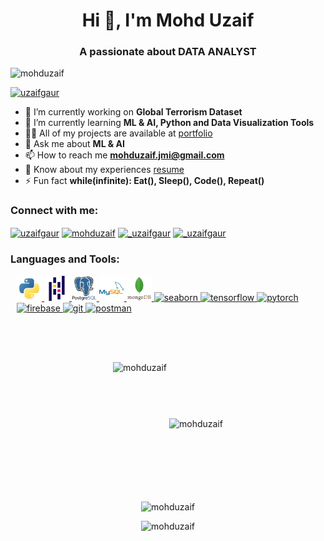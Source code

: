 <h1 align="center">Hi 👋, I'm Mohd Uzaif</h1>
<h3 align="center">A passionate about DATA ANALYST</h3>

<p align="left">
  <img
    src="https://komarev.com/ghpvc/?username=mohduzaif&label=Profile%20views&color=0e75b6&style=flat"
    alt="mohduzaif"
  />
</p>


<p align="left">
  <a href="https://twitter.com/uzaifgaur" target="blank"
    ><img
      src="https://img.shields.io/twitter/follow/uzaifgaur?logo=twitter&style=for-the-badge"
      alt="uzaifgaur"
  /></a>
</p>

- 🔭 I’m currently working on **Global Terrorism Dataset** 
- 🌱 I’m currently learning **ML & AI, Python and Data Visualization Tools** 
- 👨‍💻 All of my projects are available at [portfolio](https://mohduzaif.github.io/Uzaif_Portfolio/)
- 💬 Ask me about **ML & AI** 
- 📫 How to reach me **mohduzaif.jmi@gmail.com** 
- 📄 Know about my experiences [resume](https://colab.research.google.com/drive/1eyIGnTyG0oZA9CzyRNw2f4jQTINwOkgG?usp=sharing)
- ⚡ Fun fact **while(infinite): Eat(), Sleep(), Code(), Repeat()**

<h3 align="left">Connect with me:</h3>
<p align="left">
  <a href="https://twitter.com/uzaifgaur" target="blank"
    ><img
      align="center"
      src="https://raw.githubusercontent.com/rahuldkjain/github-profile-readme-generator/master/src/images/icons/Social/twitter.svg"
      alt="uzaifgaur"
      height="30"
      width="40"
  /></a>
  <a href="https://linkedin.com/in/mohduzaif" target="blank"
    ><img
      align="center"
      src="https://raw.githubusercontent.com/rahuldkjain/github-profile-readme-generator/master/src/images/icons/Social/linked-in-alt.svg"
      alt="mohduzaif"
      height="30"
      width="40"
  /></a>
  <a href="https://instagram.com/_uzaifgaur" target="blank"
    ><img
      align="center"
      src="https://raw.githubusercontent.com/rahuldkjain/github-profile-readme-generator/master/src/images/icons/Social/instagram.svg"
      alt="_uzaifgaur"
      height="30"
      width="40"
  /></a>
  <a href="https://www.leetcode.com/_uzaifgaur" target="blank"
    ><img
      align="center"
      src="https://raw.githubusercontent.com/rahuldkjain/github-profile-readme-generator/master/src/images/icons/Social/leet-code.svg"
      alt="_uzaifgaur"
      height="30"
      width="40"
  /></a>
</p>

<h3 align="left">Languages and Tools:</h3>


<p align="left" style="padding-left: 10px;">
  
  <a href="https://www.python.org" target="_blank" rel="noreferrer">
      <img
        src="https://raw.githubusercontent.com/devicons/devicon/master/icons/python/python-original.svg"
        alt="python"
        width="40"
        height="40"
      />
    </a>

  <a href="https://pandas.pydata.org/" target="_blank" rel="noreferrer">
    <img
      src="https://raw.githubusercontent.com/devicons/devicon/2ae2a900d2f041da66e950e4d48052658d850630/icons/pandas/pandas-original.svg"
      alt="pandas"
      width="40"
      height="40"
    />
  </a>
  <a href="https://www.postgresql.org" target="_blank" rel="noreferrer">
    <img
      src="https://raw.githubusercontent.com/devicons/devicon/master/icons/postgresql/postgresql-original-wordmark.svg"
      alt="postgresql"
      width="40"
      height="40"
    />
  </a>

  <a href="https://www.mysql.com/" target="_blank" rel="noreferrer">
    <img
      src="https://raw.githubusercontent.com/devicons/devicon/master/icons/mysql/mysql-original-wordmark.svg"
      alt="mysql"
      width="40"
      height="40"
    />
  </a>

  <a href="https://www.mongodb.com/" target="_blank" rel="noreferrer">
    <img
      src="https://raw.githubusercontent.com/devicons/devicon/master/icons/mongodb/mongodb-original-wordmark.svg"
      alt="mongodb"
      width="40"
      height="40"
    />
  </a>

  <a href="https://seaborn.pydata.org/" target="_blank" rel="noreferrer">
    <img
      src="https://seaborn.pydata.org/_images/logo-mark-lightbg.svg"
      alt="seaborn"
      width="40"
      height="40"
    />
  </a>
  <a href="https://www.tensorflow.org" target="_blank" rel="noreferrer">
    <img
      src="https://www.vectorlogo.zone/logos/tensorflow/tensorflow-icon.svg"
      alt="tensorflow"
      width="40"
      height="40"
    />
  </a>

  <a href="https://pytorch.org/" target="_blank" rel="noreferrer">
    <img
      src="https://www.vectorlogo.zone/logos/pytorch/pytorch-icon.svg"
      alt="pytorch"
      width="40"
      height="40"
    />
  </a>




  <a href="https://firebase.google.com/" target="_blank" rel="noreferrer">
    <img
      src="https://www.vectorlogo.zone/logos/firebase/firebase-icon.svg"
      alt="firebase"
      width="40"
      height="40"
    />
  </a>
  <a href="https://git-scm.com/" target="_blank" rel="noreferrer">
    <img
      src="https://www.vectorlogo.zone/logos/git-scm/git-scm-icon.svg"
      alt="git"
      width="40"
      height="40"
    />
  </a>
  
  
  
  <a href="https://postman.com" target="_blank" rel="noreferrer">
    <img
      src="https://www.vectorlogo.zone/logos/getpostman/getpostman-icon.svg"
      alt="postman"
      width="40"
      height="40"
    />
  </a>

  
</p>

<div style="padding-top: 50px;">
  <div style="display: flex; align-items: center; justify-content: center;">
    <p>
      <img
        align="left"
        style="
        position: relative;
    "
        src="https://github-readme-stats.vercel.app/api/top-langs?username=mohduzaif&show_icons=true&locale=en&layout=compact&theme=onedark"
        alt="mohduzaif"
        height="195"
      />
    
      
    
  </p>
  
  <p>
    &nbsp;<img
      align="center"
      src="https://github-readme-stats.vercel.app/api?username=mohduzaif&show_icons=true&locale=en&theme=onedark"
      alt="mohduzaif"
    />
  </p>
  </div>

<p style="display: flex; align-items: center; justify-content: center;">
  <img
    align="center"
    src="https://github-readme-streak-stats.herokuapp.com/?user=mohduzaif&theme=onedark"
    alt="mohduzaif"
  />
</p>
</div>


<p align="left" style="
display: flex;
align-items: center;
justify-content: center;
">
  <img
    src="https://github-profile-trophy.vercel.app/?username=mohduzaif&theme=onedark"
    alt="mohduzaif"
  />
</p>

